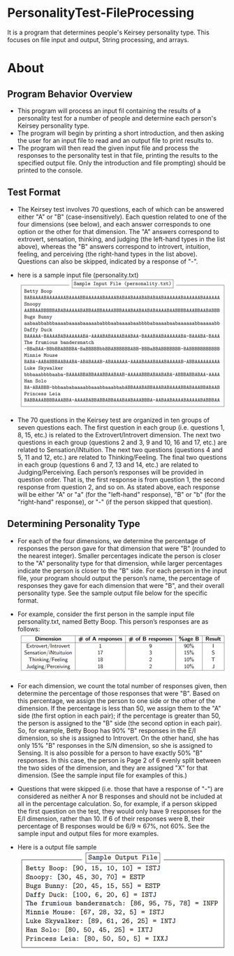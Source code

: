 # PersonalityTest-FileProcessing
It is a program that determines people's Keirsey personality type. This focuses on file input and output, String processing, and arrays. 
# About
## Program Behavior Overview
- This program will process an input fil containing the results of a personality test for a number of people and determine each person's Keirsey personality type. 
- The program will begin by printing a short introduction, and then asking the user for an input file to read and an output file to print results to.
- The program will then read the given input file and process
the responses to the personality test in that file, printing the results to the specified output file. Only the
introduction and file prompting) should be printed to the console.

## Test Format
- The Keirsey test involves 70 questions, each of which can be answered either "A" or "B" (case-insensitively).
Each question related to one of the four dimensions (see below), and each answer corresponds to one
option or the other for that dimension. The "A" answers correspond to extrovert, sensation, thinking,
and judging (the left-hand types in the list above), whereas the "B" answers correspond to introvert,
intuition, feeling, and perceiving (the right-hand types in the list above). Questions can also be skipped,
indicated by a response of "-".

- here is a sample input file (personality.txt)
![personalitySampleImage01](images/personalitySampleImage01.png)


- The 70 questions in the Keirsey test are organized in ten groups of seven questions each. The first question
in each group (i.e. questions 1, 8, 15, etc.) is related to the Extrovert/Introvert dimension. The next two
questions in each group (questions 2 and 3, 9 and 10, 16 and 17, etc.) are related to Sensation/iNtuition.
The next two questions (questions 4 and 5, 11 and 12, etc.) are related to Thinking/Feeling. The final
two questions in each group (questions 6 and 7, 13 and 14, etc.) are related to Judging/Perceiving. Each
person’s responses will be provided in question order. That is, the first response is from question 1, the
second response from question 2, and so on. As stated above, each response will be either "A" or "a"
(for the "left-hand" response), "B" or "b" (for the "right-hand" response), or "-" (if the person skipped
that question).

## Determining Personality Type
- For each of the four dimensions, we determine the percentage of responses the person gave for that
dimension that were "B" (rounded to the nearest integer). Smaller percentages indicate the person is
closer to the "A" personality type for that dimension, while larger percentages indicate the person is closer
to the "B" side. For each person in the input file, your program should output the person’s name, the
percentage of responses they gave for each dimension that were "B", and their overall personality type.
See the sample output file below for the specific format.

- For example, consider the first person in the sample input file personality.txt, named Betty Boop.
This person’s responses are as follows:
![personalityType](images/personalityType.png)

- For each dimension, we count the total number of responses given, then determine the percentage of
those responses that were "B". Based on this percentage, we assign the person to one side or the other of
the dimension. If the percentage is less than 50, we assign them to the "A" side (the first option in each
pair); if the percentage is greater than 50, the person is assigned to the "B" side (the second option in
each pair). So, for example, Betty Boop has 90% "B" responses in the E/I dimension, so she is assigned
to Introvert. On the other hand, she has only 15% "B" responses in the S/N dimension, so she is assigned
to Sensing. It is also possible for a person to have exactly 50% "B" responses. In this case, the person is
Page 2 of 6 evenly split between the two sides of the dimension, and they are assigned "X" for that dimension. (See
the sample input file for examples of this.)

- Questions that were skipped (i.e. those
that have a response of "-") are considered
as neither A nor B responses and should
not be included at all in the percentage
calculation. So, for example, if a person
skipped the first question on the test, they
would only have 9 responses for the E/I
dimension, rather than 10. If 6 of their
responses were B, their percentage of B
responses would be 6/9 ≈ 67%, not 60%.
See the sample input and output files for more examples.

- Here is a output file sample
![outputSample](images/outputSample.png)




